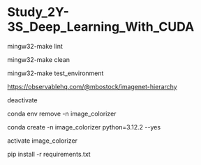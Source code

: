 # Study_2Y-3S_Deep_Learning_With_CUDA

mingw32-make lint

mingw32-make clean

mingw32-make test_environment

https://observablehq.com/@mbostock/imagenet-hierarchy

deactivate

conda env remove -n image_colorizer

conda create -n image_colorizer python=3.12.2 --yes

activate image_colorizer

pip install -r requirements.txt
